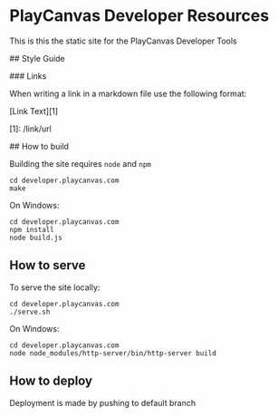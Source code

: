 # PlayCanvas Developer Resources

This is this the static site for the PlayCanvas Developer Tools

## Style Guide

### Links

When writing a link in a markdown file use the following format:

\[Link Text\]\[1\]

\[1\]: /link/url

## How to build

Building the site requires `node` and `npm`

    cd developer.playcanvas.com
    make

On Windows:

    cd developer.playcanvas.com
    npm install
    node build.js

## How to serve

To serve the site locally:

    cd developer.playcanvas.com
    ./serve.sh

On Windows:

    cd developer.playcanvas.com
    node node_modules/http-server/bin/http-server build

## How to deploy

Deployment is made by pushing to default branch
